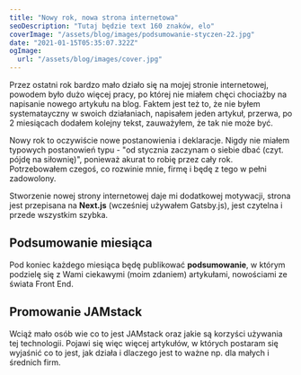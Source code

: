 ```yaml
---
title: "Nowy rok, nowa strona internetowa"
seoDescription: "Tutaj będzie text 160 znaków, elo"
coverImage: "/assets/blog/images/podsumowanie-styczen-22.jpg"
date: "2021-01-15T05:35:07.322Z"
ogImage:
  url: "/assets/blog/images/cover.jpg"
---
```


Przez ostatni rok bardzo mało działo się na mojej stronie internetowej, powodem
było dużo więcej pracy, po której nie miałem chęci chociażby na napisanie nowego
artykułu na blog. Faktem jest też to, że nie byłem systematayczny w swoich
działaniach, napisałem jeden artykuł, przerwa, po 2 miesiącach dodałem kolejny
tekst, zauważyłem, że tak nie może być.

Nowy rok to oczywiście nowe postanowienia i deklaracje. Nigdy nie miałem typowych
postanowień typu - "od stycznia zaczynam o siebie dbać (czyt. pójdę na siłownię)",
ponieważ akurat to robię przez cały rok. Potrzebowałem czegoś, co rozwinie mnie,
firmę i będę z tego w pełni zadowolony.

Stworzenie nowej strony internetowej daje mi dodatkowej motywacji, strona jest
przepisana na **Next.js** (wcześniej używałem Gatsby.js), jest czytelna i przede
wszystkim szybka.

## Podsumowanie miesiąca

Pod koniec każdego miesiąca będę publikować **podsumowanie**, w którym
podzielę się z Wami ciekawymi (moim zdaniem) artykułami, nowościami ze świata
Front End.

## Promowanie JAMstack

Wciąż mało osób wie co to jest JAMstack oraz jakie są korzyści używania tej
technologii. Pojawi się więc więcej artykułów, w których postaram się wyjaśnić
co to jest, jak działa i dlaczego jest to ważne np. dla małych i średnich firm.
